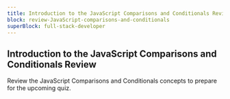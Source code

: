 ```yaml
---
title: Introduction to the JavaScript Comparisons and Conditionals Review
block: review-JavaScript-comparisons-and-conditionals
superBlock: full-stack-developer
---
```


## Introduction to the JavaScript Comparisons and Conditionals Review

Review the JavaScript Comparisons and Conditionals concepts to prepare for the upcoming quiz.
